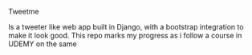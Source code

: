 Tweetme

Is a tweeter like web app built in Django, with a bootstrap integration to make it look good. This repo marks my progress as i follow a course in UDEMY on the same